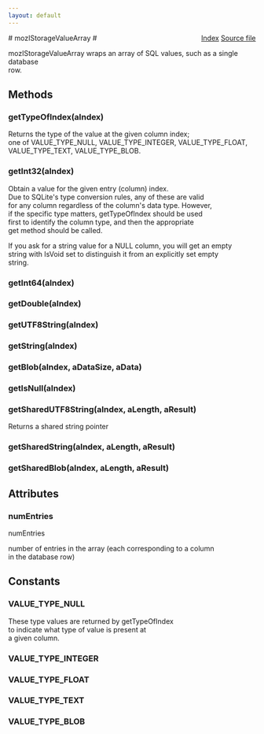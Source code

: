```yaml
---
layout: default
---
```

<div class='links' style='float:right'><a href="../index.html">Index</a>
<a href="http://dxr.mozilla.org/mozilla-central/source/storage/public/mozIStorageValueArray.idl">Source file</a>
</div>
# mozIStorageValueArray #
  
mozIStorageValueArray wraps an array of SQL values, such as a single database  
row.  
  

## Methods ##

### getTypeOfIndex(aIndex) ###
  
Returns the type of the value at the given column index;  
one of VALUE_TYPE_NULL, VALUE_TYPE_INTEGER, VALUE_TYPE_FLOAT,  
VALUE_TYPE_TEXT, VALUE_TYPE_BLOB.  
  

### getInt32(aIndex) ###
  
Obtain a value for the given entry (column) index.  
Due to SQLite's type conversion rules, any of these are valid  
for any column regardless of the column's data type.  However,  
if the specific type matters, getTypeOfIndex should be used  
first to identify the column type, and then the appropriate  
get method should be called.  
  
If you ask for a string value for a NULL column, you will get an empty  
string with IsVoid set to distinguish it from an explicitly set empty  
string.  
  

### getInt64(aIndex) ###

### getDouble(aIndex) ###

### getUTF8String(aIndex) ###

### getString(aIndex) ###

### getBlob(aIndex, aDataSize, aData) ###

### getIsNull(aIndex) ###

### getSharedUTF8String(aIndex, aLength, aResult) ###
  
Returns a shared string pointer  
  

### getSharedString(aIndex, aLength, aResult) ###

### getSharedBlob(aIndex, aLength, aResult) ###

## Attributes ##

### numEntries ###
  
numEntries  
  
number of entries in the array (each corresponding to a column  
in the database row)  
  

## Constants ##

### VALUE_TYPE_NULL ###
  
These type values are returned by getTypeOfIndex  
to indicate what type of value is present at  
a given column.  
  

### VALUE_TYPE_INTEGER ###

### VALUE_TYPE_FLOAT ###

### VALUE_TYPE_TEXT ###

### VALUE_TYPE_BLOB ###
